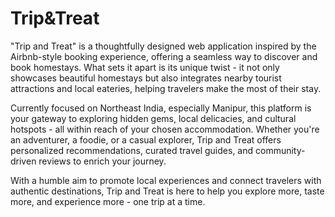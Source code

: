# Trip&Treat

"Trip and Treat" is a thoughtfully designed web application inspired by the Airbnb-style booking experience, offering a seamless way to discover and book homestays. What sets it apart is its unique twist - it not only showcases beautiful homestays but also integrates nearby tourist attractions and local eateries, helping travelers make the most of their stay.

Currently focused on Northeast India, especially Manipur, this platform is your gateway to exploring hidden gems, local delicacies, and cultural hotspots - all within reach of your chosen accommodation. Whether you're an adventurer, a foodie, or a casual explorer, Trip and Treat offers personalized recommendations, curated travel guides, and community-driven reviews to enrich your journey.

With a humble aim to promote local experiences and connect travelers with authentic destinations, Trip and Treat is here to help you explore more, taste more, and experience more - one trip at a time.

